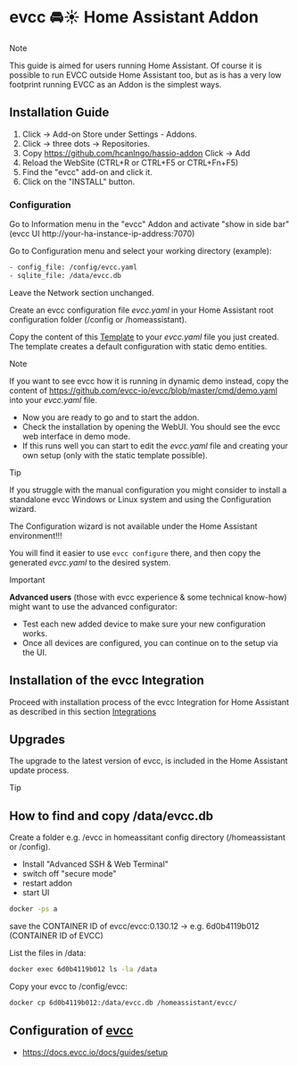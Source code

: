 # evcc 🚘☀️ Home Assistant Addon

> [!NOTE]
>This guide is aimed for users running Home Assistant. Of course it is possible to run EVCC outside Home Assistant too, but as is has a very low footprint running EVCC as an
>Addon is the simplest ways.

## Installation Guide

1. Click -> Add-on Store under Settings - Addons.
2. Click -> three dots -> Repositories.
3. Copy https://github.com/hcanIngo/hassio-addon Click -> Add
4. Reload the WebSite (CTRL+R or CTRL+F5 or CTRL+Fn+F5)
5. Find the "evcc" add-on and click it.
6. Click on the "INSTALL" button.

### Configuration

Go to Information menu in the "evcc" Addon and activate "show in side bar" (evcc UI http://your-ha-instance-ip-address:7070)

Go to Configuration menu and select your working directory (example):
<!---
<Screenshot
  name="screenshots/ha_configuration_ui"
  caption="Screenshot der Arbeitsverzeichnisse und Dateinamen in der Konfiguration."
/>
--->

```sh
- config_file: /config/evcc.yaml
- sqlite_file: /data/evcc.db
```
<!---
#### New file location  
> [!WARNING]
> First copy your evcc.db and evcc.yaml to /config ( maps to addon_configs/49686a9f_evcc/ ) -> [How to find my evcc.db](https://github.com/evcc-io/hassio-addon/blob/main/README.md#how-to-find-and-copy-dataevccdb)
>```sh
>- config_file: /config/evcc.yaml
>- sqlite_file: /config/evcc.db
>```
#### New alternative file location
> [!WARNING]
> First copy your evcc.db and evcc.yaml to Home Assistant root configuration folder -> [How to find my evcc.db](https://github.com/evcc-io/hassio-addon/blob/main/README.md#how-to-find-and-copy-dataevccdb)
>```sh
>- config_file: /homeassistant/evcc.yaml
>- sqlite_file: /homeassistant/evcc.db
>```
--->
Leave the Network section unchanged.

Create an evcc configuration file _evcc.yaml_ in your Home Assistant root configuration folder (/config or /homeassistant).

Copy the content of this [Template](evcc/ha_evcc_template.yaml) to your _evcc.yaml_ file you just created.
The template creates a default configuration with static demo entities.

> [!NOTE]
>If you want to see evcc how it is running in dynamic demo instead, copy the content of https://github.com/evcc-io/evcc/blob/master/cmd/demo.yaml into your _evcc.yaml_ file.

- Now you are ready to go and to start the addon.
- Check the installation by opening the WebUI. You should see the evcc web interface in demo mode.
- If this runs well you can start to edit the _evcc.yaml_ file and creating your own setup (only with the static template possible).

>[!TIP]
>If you struggle with the manual configuration you might consider to install a standalone evcc Windows or Linux system and using the Configuration wizard.
>
>The Configuration wizard is not available under the Home Assistant environment!!!
>
>You will find it easier to use `evcc configure` there, and then copy the generated _evcc.yaml_ to the desired system.

> [!IMPORTANT]
>**Advanced users** (those with evcc experience & some technical know-how) might want to use the advanced configurator:
>- Test each new added device to make sure your new configuration works.
>- Once all devices are configured, you can continue on to the setup via the UI.

## Installation of the evcc Integration

Proceed with installation process of the evcc Integration for Home Assistant as described in this section [Integrations](https://github.com/marq24/ha-evcc)

## Upgrades

The upgrade to the latest version of evcc, is included in the Home Assistant update process.

> [!TIP]
>## How to find and copy /data/evcc.db
>
>Create a folder e.g. /evcc in homeassitant config directory (/homeassistant or /config).
>
>- Install "Advanced SSH & Web Terminal"
>- switch off "secure mode"
>- restart addon
>- start UI
>
>```sh
>docker -ps a
>```
>save the CONTAINER ID of evcc/evcc:0.130.12 -> e.g. 6d0b4119b012 (CONTAINER ID of EVCC)
>
>List the files in /data:
>```sh
>docker exec 6d0b4119b012 ls -la /data
>```
>Copy your evcc to /config/evcc:
>```sh
>docker cp 6d0b4119b012:/data/evcc.db /homeassistant/evcc/
>```

## Configuration of [evcc](https://github.com/evcc-io/evcc)

   - https://docs.evcc.io/docs/guides/setup

